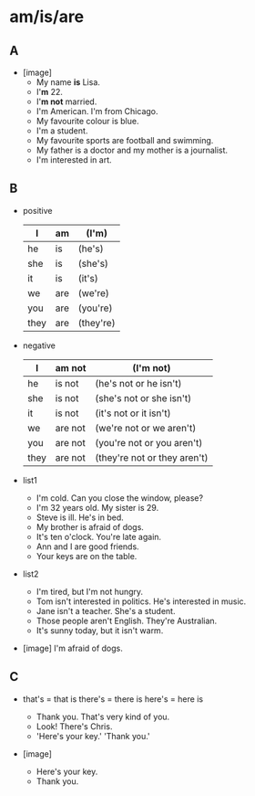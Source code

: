# am/is/are


## A

-   [image]
    -   My name **is** Lisa.
    -   I'**m** 22.
    -   I'**m not** married.
    -   I'm American. I'm from Chicago.
    -   My favourite colour is blue.
    -   I'm a student.
    -   My favourite sports are football and swimming.
    -   My father is a doctor and my mother is a journalist.
    -   I'm interested in art.


## B

-   positive
    
    | I    | am  | (I'm)     |
    |---- |--- |--------- |
    | he   | is  | (he's)    |
    | she  | is  | (she's)   |
    | it   | is  | (it's)    |
    | we   | are | (we're)   |
    | you  | are | (you're)  |
    | they | are | (they're) |

-   negative
    
    | I    | am not  | (I'm not)                    |
    |---- |------- |---------------------------- |
    | he   | is not  | (he's not  or he isn't)      |
    | she  | is not  | (she's not  or she isn't)    |
    | it   | is not  | (it's not  or it isn't)      |
    | we   | are not | (we're not  or we aren't)    |
    | you  | are not | (you're not or you aren't)   |
    | they | are not | (they're not or they aren't) |

-   list1
    -   I'm cold. Can you close the window, please?
    -   I'm 32 years old. My sister is 29.
    -   Steve is ill. He's in bed.
    -   My brother is afraid of dogs.
    -   It's ten o'clock. You're late again.
    -   Ann and I are good friends.
    -   Your keys are on the table.

-   list2
    -   I'm tired, but I'm not hungry.
    -   Tom isn't interested in politics. He's interested in music.
    -   Jane isn't a teacher. She's a student.
    -   Those people aren't English. They're Australian.
    -   It's sunny today, but it isn't warm.

-   [image] I'm afraid of dogs.


## C

-   that's = that is there's = there is here's = here is
    -   Thank you. That's very kind of you.
    -   Look! There's Chris.
    -   'Here's your key.' 'Thank you.'

-   [image]
    -   Here's your key.
    -   Thank you.
